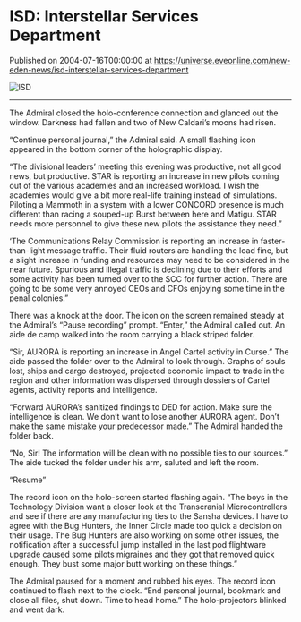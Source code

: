 # ISD: Interstellar Services Department
Published on 2004-07-16T00:00:00 at https://universe.eveonline.com/new-eden-news/isd-interstellar-services-department

![ISD](https://web.ccpgamescdn.com/communityassets/img/chronicles/chronicleImage/isd_potw.jpg)

---
The Admiral closed the holo-conference connection and glanced out the window. Darkness had fallen and two of New Caldari’s moons had risen.

“Continue personal journal,” the Admiral said. A small flashing icon appeared in the bottom corner of the holographic display.

“The divisional leaders’ meeting this evening was productive, not all good news, but productive. STAR is reporting an increase in new pilots coming out of the various academies and an increased workload. I wish the academies would give a bit more real-life training instead of simulations. Piloting a Mammoth in a system with a lower CONCORD presence is much different than racing a souped-up Burst between here and Matigu. STAR needs more personnel to give these new pilots the assistance they need.”

‘The Communications Relay Commission is reporting an increase in faster-than-light message traffic. Their fluid routers are handling the load fine, but a slight increase in funding and resources may need to be considered in the near future. Spurious and illegal traffic is declining due to their efforts and some activity has been turned over to the SCC for further action. There are going to be some very annoyed CEOs and CFOs enjoying some time in the penal colonies.”

There was a knock at the door. The icon on the screen remained steady at the Admiral’s “Pause recording” prompt. “Enter,” the Admiral called out. An aide de camp walked into the room carrying a black striped folder.

“Sir, AURORA is reporting an increase in Angel Cartel activity in Curse.” The aide passed the folder over to the Admiral to look through. Graphs of souls lost, ships and cargo destroyed, projected economic impact to trade in the region and other information was dispersed through dossiers of Cartel agents, activity reports and intelligence.

“Forward AURORA’s sanitized findings to DED for action. Make sure the intelligence is clean. We don’t want to lose another AURORA agent. Don’t make the same mistake your predecessor made.” The Admiral handed the folder back.

“No, Sir! The information will be clean with no possible ties to our sources.” The aide tucked the folder under his arm, saluted and left the room.

“Resume”

The record icon on the holo-screen started flashing again. “The boys in the Technology Division want a closer look at the Transcranial Microcontrollers and see if there are any manufacturing ties to the Sansha devices. I have to agree with the Bug Hunters, the Inner Circle made too quick a decision on their usage. The Bug Hunters are also working on some other issues, the notification after a successful jump installed in the last pod flightware upgrade caused some pilots migraines and they got that removed quick enough. They bust some major butt working on these things.”

The Admiral paused for a moment and rubbed his eyes. The record icon continued to flash next to the clock. “End personal journal, bookmark and close all files, shut down. Time to head home.” The holo-projectors blinked and went dark.
